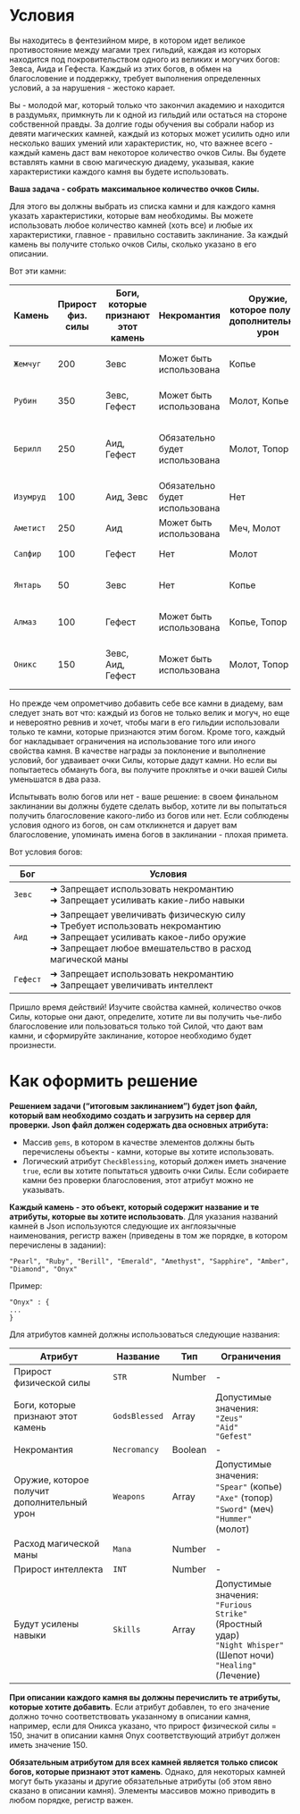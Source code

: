 # Условия

Вы находитесь в фентезийном мире, в котором идет великое противостояние между магами трех гильдий, каждая из которых находится под покровительством одного из великих и могучих богов: Зевса, Аида и Гефеста. Каждый из этих богов, в обмен на благословение и поддержку, требует выполнения определенных условий, а за нарушения - жестоко карает.

Вы - молодой маг, который только что закончил академию и находится в раздумьях, примкнуть ли к одной из гильдий или остаться на стороне собственной правды. За долгие годы обучения вы собрали набор из девяти магических камней, каждый из которых может усилить одно или несколько ваших умений или характеристик, но, что важнее всего - каждый камень даст вам некоторое количество очков Силы. Вы будете вставлять камни в свою магическую диадему, указывая, какие характеристики каждого камня вы будете использовать.

**Ваша задача - собрать максимальное количество очков Силы.**

Для этого вы должны выбрать из списка камни и для каждого камня указать характеристики, которые вам необходимы. Вы можете использовать любое количество камней (хоть все) и любые их характеристики, главное - правильно составить заклинание. За каждый камень вы получите столько очков Силы, сколько указано в его описании.

Вот эти камни:

| Камень      | Прирост физ. силы | Боги, которые признают этот камень | Некромантия | Оружие, которое получит дополнительный урон | Расход магической маны | Прирост интеллекта | Будут усилены навыки | Количество очков Силы |
| ---         | --- | --- |  --- |  --- |  --- |  --- |  --- |  --- | 
| `Жемчуг`    | 200 | Зевс | Может быть использована | Копье | 10 | 50 | Яростный удар, Исцеление | 2 |
| `Рубин`     | 350 | Зевс, Гефест | Может быть использована | Молот, Копье | 50 | 150 | Шепот ночи, Исцеление | 3 |
| `Берилл`    | 250 | Аид, Гефест | Обязательно будет использована | Молот, Топор | 0 | 30 | Яростный удар, Шепот Ночи, Исцеление | 4 |
| `Изумруд`   | 100 | Аид, Зевс | Обязательно будет использована | Нет | 0 | 100 | Яростный удар, Исцеление | 2 |
| `Аметист`   | 250 | Аид | Может быть использована | Меч, Молот | 0 | 0 | Яростный удар | 3 |
| `Сапфир`    | 100 | Гефест | Нет | Молот | 100 | 50 | Шепот ночи | 1 |
| `Янтарь`    | 50 | Зевс | Нет | Копье | 150 | 150 | Шепот ночи, Исцеление | 1 |
| `Алмаз`     | 100 | Гефест | Может быть использована | Копье, Топор | 0 | 200 | Яростный удар, Исцеление | 1 |
| `Оникс`     | 150 | Зевс, Аид, Гефест | Может быть использована | Молот, Топор | 0 | 100 | Яростный удар, Шепот ночи | 3 |

Но прежде чем опрометчиво добавить себе все камни в диадему, вам следует знать вот что: каждый из богов не только велик и могуч, но еще и невероятно ревнив и хочет, чтобы маги в его гильдии использовали только те камни, которые признаются этим богом. Кроме того, каждый бог накладывает ограничения на использование того или иного свойства камня. В качестве награды за поклонение и выполнение условий, бог удваивает очки Силы, которые дадут камни. Но если вы попытаетесь обмануть бога, вы получите проклятье и очки вашей Силы уменьшатся в два раза.

Испытывать волю богов или нет - ваше решение: в своем финальном заклинании вы должны будете сделать выбор, хотите ли вы попытаться получить благословение какого-либо из богов или нет. Если соблюдены условия одного из богов, он сам откликнется и дарует вам благословение, упоминать имена богов в заклинании - плохая примета.

Вот условия богов:

| Бог | Условия |
| --- | --- |
| `Зевс` | ➜  Запрещает использовать некромантию <br> ➜  Запрещает усиливать какие-либо навыки |
| `Аид` | ➜ Запрещает увеличивать физическую силу <br> ➜  Требует использовать некромантию <br> ➜  Запрещает усиливать какое-либо оружие <br> ➜  Запрещает любое вмешательство в расход магической маны |
| `Гефест` | ➜  Запрещает использовать некромантию <br> ➜  Запрещает увеличивать интеллект |

Пришло время действий! Изучите свойства камней, количество очков Силы, которые они дают, определите, хотите ли вы получить чье-либо благословение или пользоваться только той Силой, что дают вам камни, и сформируйте заклинание, которое необходимо будет произнести.

# Как оформить решение

**Решением задачи (“итоговым заклинанием”) будет json файл, который вам необходимо создать и загрузить на сервер для проверки. Json файл должен содержать два основных атрибута:**

* Массив `gems`, в котором в качестве элементов должны быть перечислены объекты - камни, которые вы хотите использовать.
* Логический атрибут `CheckBlessing`, который должен иметь значение `true`, если вы хотите попытаться удвоить очки Силы. Если собираете камни без проверки благословения, этот атрибут можно не указывать.

**Каждый камень - это объект, который содержит название и те атрибуты, которые вы хотите использовать**. Для указания названий камней в Json используются следующие их англоязычные наименования, регистр важен (приведены в том же порядке, в котором перечислены в задании):

```
"Pearl", "Ruby", "Berill", "Emerald", "Amethyst", "Sapphire", "Amber", "Diamond", "Onyx"
```

Пример:

```
"Onyx" : {
...
}
```

Для атрибутов камней должны использоваться следующие названия:

| Атрибут | Название | Тип | Ограничения |
| --- | --- | --- | --- |
| Прирост физической силы | `STR` | Number | - |
| Боги, которые признают этот камень | `GodsBlessed` | Array | Допустимые значения: <br> `"Zeus"` <br> `"Aid"` <br> `"Gefest"` |
| Некромантия | `Necromancy` | Boolean | - |
| Оружие, которое получит дополнительный урон | `Weapons` | Array | Допустимые значения: <br> `"Spear"` (копье) <br> `"Axe"` (топор) <br> `"Sword"` (меч) <br> `"Hummer"` (молот) |
| Расход магической маны | `Mana` | Number | - |
| Прирост интеллекта | `INT` | Number | - | 
| Будут усилены навыки | `Skills` | Array | Допустимые значения: <br> `"Furious Strike"` (Яростный удар) <br> `"Night Whisper"` (Шепот ночи) <br> `"Healing"` (Лечение) |

**При описании каждого камня вы должны перечислить те атрибуты, которые хотите добавить**. Если атрибут добавлен, то его значение должно точно соответствовать указанному в описании камня, например, если для Оникса указано, что прирост физической силы = 150, значит в описании камня Onyx соответствующий атрибут должен иметь значение 150.

**Обязательным атрибутом для всех камней является только список богов, которые признают этот камень**. Однако, для некоторых камней могут быть указаны и другие обязательные атрибуты (об этом явно сказано в описании камня). Элементы массивов можно приводить в любом порядке, регистр важен.
